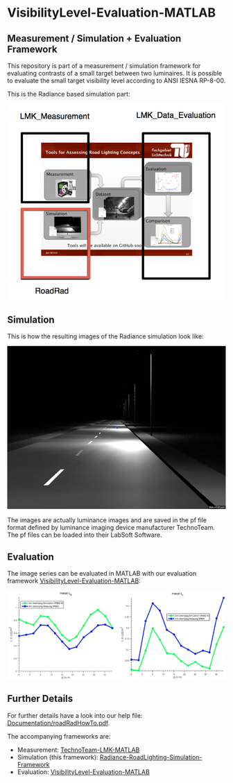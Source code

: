 VisibilityLevel-Evaluation-MATLAB
=========

## Measurement / Simulation + Evaluation Framework

This repository is part of a measurement / simulation framework for evaluating contrasts of a small target between two luminaires. It is possible to evaluate the small target visibility level according to ANSI IESNA RP-8-00.

This is the Radiance based simulation part:

![framework](Documentation/Images/FrameworkComponentsSim.png)


## Simulation

This is how the resulting images of the Radiance simulation look like:

![simulation](Documentation/Images/scene50.gif)

The images are actually luminance images and are saved in the pf file format defined by luminance imaging device manufacturer TechnoTeam. The pf files can be loaded into their LabSoft Software.

## Evaluation

The image series can be evaluated in MATLAB with our evaluation framework [VisibilityLevel-Evaluation-MATLAB](https://github.com/fglichttechnik/VisibilityLevel-Evaluation-MATLAB):

![evaluation](Documentation/Images/compareSimulationMeasurementLBLt.png)

## Further Details

For further details have a look into our help file: [Documentation/roadRadHowTo.pdf](Documentation/roadRadHowTo.pdf).

The accompanying frameworks are:
- Measurement: [TechnoTeam-LMK-MATLAB](https://github.com/fglichttechnik/TechnoTeam-LMK-MATLAB)
- Simulation (this framework): [Radiance-RoadLighting-Simulation-Framework](https://github.com/fglichttechnik/Radiance-RoadLighting-Simulation-Framework)
- Evaluation: [VisibilityLevel-Evaluation-MATLAB](https://github.com/fglichttechnik/VisibilityLevel-Evaluation-MATLAB)

